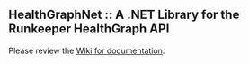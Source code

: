 ## HealthGraphNet :: A .NET Library for the Runkeeper HealthGraph API

Please review the [Wiki for documentation](https://github.com/Tron5000/HealthGraphNet/wiki).